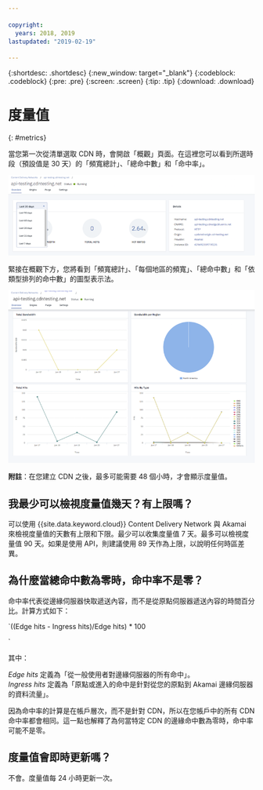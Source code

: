 ```yaml
---

copyright:
  years: 2018, 2019
lastupdated: "2019-02-19"

---
```


{:shortdesc: .shortdesc}
{:new_window: target="_blank"}
{:codeblock: .codeblock}
{:pre: .pre}
{:screen: .screen}
{:tip: .tip}
{:download: .download}

# 度量值
{: #metrics}

當您第一次從清單選取 CDN 時，會開啟「概觀」頁面。在這裡您可以看到所選時段（預設值是 30 天）的「頻寬總計」、「總命中數」和「命中率」。

  ![度量值概觀](images/metrics-overview.png)

緊接在概觀下方，您將看到「頻寬總計」、「每個地區的頻寬」、「總命中數」和「依類型排列的命中數」的圖型表示法。

  ![度量值圖形](images/metrics-graphs.png)

**附註**：在您建立 CDN 之後，最多可能需要 48 個小時，才會顯示度量值。

## 我最少可以檢視度量值幾天？有上限嗎？

可以使用 {{site.data.keyword.cloud}} Content Delivery Network 與 Akamai 來檢視度量值的天數有上限和下限。最少可以收集度量值 7 天。最多可以檢視度量值 90 天。如果是使用 API，則建議使用 89 天作為上限，以說明任何時區差異。

## 為什麼當總命中數為零時，命中率不是零？
命中率代表從邊緣伺服器快取遞送內容，而不是從原點伺服器遞送內容的時間百分比。計算方式如下：

`((Edge hits - Ingress hits)/Edge hits) * 100

`

其中：

_Edge hits_ 定義為「從一般使用者對邊緣伺服器的所有命中」。  
_Ingress hits_ 定義為「原點或進入的命中是針對從您的原點到 Akamai 邊緣伺服器的資料流量」。

因為命中率的計算是在帳戶層次，而不是針對 CDN，所以在您帳戶中的所有 CDN 命中率都會相同。這一點也解釋了為何當特定 CDN 的邊緣命中數為零時，命中率可能不是零。

## 度量值會即時更新嗎？

不會。度量值每 24 小時更新一次。
